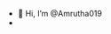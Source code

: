 - 👋 Hi, I’m @Amrutha019
- 

<!---
Amrutha019/Amrutha019 is a ✨ special ✨ repository because its `README.md` (this file) appears on your GitHub profile.
You can click the Preview link to take a look at your changes.
--->
